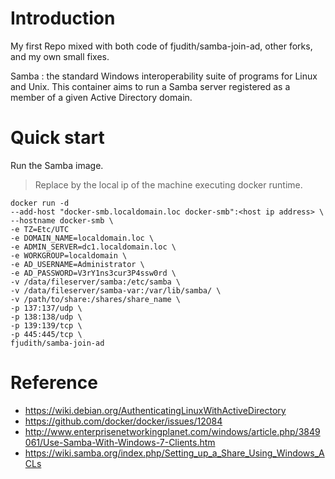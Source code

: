 # Introduction

My first Repo mixed with both code of fjudith/samba-join-ad, other forks, and my own small fixes.

Samba : the standard Windows interoperability suite of programs for Linux and Unix.
This container aims to run a Samba server registered as a member of a given Active Directory domain.

# Quick start
Run the Samba image.

> Replace <host ip address> by the local ip of the machine executing docker runtime.

```shell
docker run -d
--add-host "docker-smb.localdomain.loc docker-smb":<host ip address> \
--hostname docker-smb \
-e TZ=Etc/UTC
-e DOMAIN_NAME=localdomain.loc \
-e ADMIN_SERVER=dc1.localdomain.loc \
-e WORKGROUP=localdomain \
-e AD_USERNAME=Administrator \
-e AD_PASSWORD=V3rY1ns3cur3P4ssw0rd \
-v /data/fileserver/samba:/etc/samba \
-v /data/fileserver/samba-var:/var/lib/samba/ \
-v /path/to/share:/shares/share_name \
-p 137:137/udp \
-p 138:138/udp \
-p 139:139/tcp \
-p 445:445/tcp \
fjudith/samba-join-ad
```

# Reference

* https://wiki.debian.org/AuthenticatingLinuxWithActiveDirectory
* https://github.com/docker/docker/issues/12084
* http://www.enterprisenetworkingplanet.com/windows/article.php/3849061/Use-Samba-With-Windows-7-Clients.htm
* https://wiki.samba.org/index.php/Setting_up_a_Share_Using_Windows_ACLs
